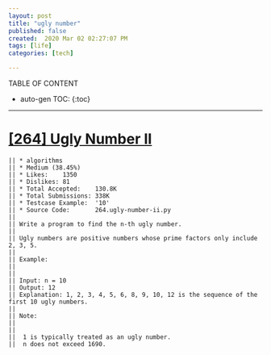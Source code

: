 ```yaml
---
layout: post
title: "ugly number"
published: false
created:  2020 Mar 02 02:27:07 PM
tags: [life]
categories: [tech]

---
```


TABLE OF CONTENT

* auto-gen TOC:
{:toc}

- - -


# [[264] Ugly Number II](https://leetcode.com/problems/ugly-number-ii/description/)

    || * algorithms
    || * Medium (38.45%)
    || * Likes:    1350
    || * Dislikes: 81
    || * Total Accepted:    130.8K
    || * Total Submissions: 338K
    || * Testcase Example:  '10'
    || * Source Code:       264.ugly-number-ii.py
    || 
    || Write a program to find the n-th ugly number.
    || 
    || Ugly numbers are positive numbers whose prime factors only include 2, 3, 5. 
    || 
    || Example:
    || 
    || 
    || Input: n = 10
    || Output: 12
    || Explanation: 1, 2, 3, 4, 5, 6, 8, 9, 10, 12 is the sequence of the first 10 ugly numbers.
    || 
    || Note:  
    || 
    || 
    || 	1 is typically treated as an ugly number.
    || 	n does not exceed 1690.
